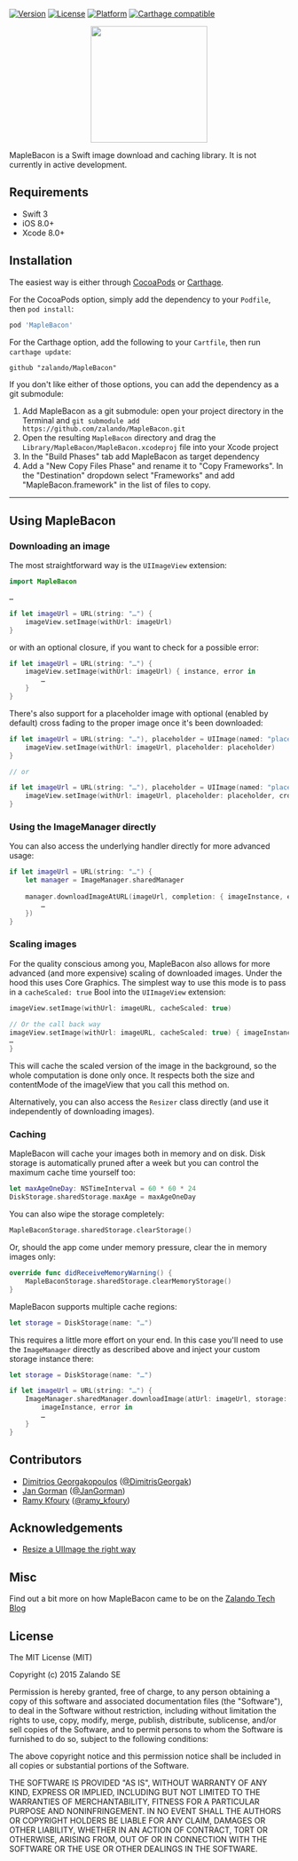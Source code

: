 [![Version](https://img.shields.io/cocoapods/v/MapleBacon.svg?style=flat)](http://cocoapods.org/pods/MapleBacon)
[![License](https://img.shields.io/cocoapods/l/MapleBacon.svg?style=flat)](http://cocoapods.org/pods/MapleBacon)
[![Platform](https://img.shields.io/cocoapods/p/MapleBacon.svg?style=flat)](http://cocoapods.org/pods/MapleBacon)
[![Carthage compatible](https://img.shields.io/badge/Carthage-compatible-4BC51D.svg?style=flat)](https://github.com/Carthage/Carthage)

<p align="center"><img src="https://dl.dropboxusercontent.com/u/512759/MapleBacon.png" height="210"/></p>


MapleBacon is a Swift image download and caching library. It is not currently in active development.

## Requirements

- Swift 3
- iOS 8.0+
- Xcode 8.0+

## Installation

The easiest way is either through [CocoaPods](http://cocoapods.org) or [Carthage](https://github.com/Carthage/Carthage). 

For the CocoaPods option, simply add the dependency to your `Podfile`, then `pod install`:

```ruby
pod 'MapleBacon'
```

For the Carthage option, add the following to your `Cartfile`, then run `carthage update`:

```ogdl
github "zalando/MapleBacon"
```

If you don't like either of those options, you can add the dependency as a git submodule:

1. Add MapleBacon as a git submodule: open your project directory in the Terminal and `git submodule add https://github.com/zalando/MapleBacon.git`
2. Open the resulting `MapleBacon` directory and drag the `Library/MapleBacon/MapleBacon.xcodeproj` file into your Xcode project
3. In the "Build Phases" tab add MapleBacon as target dependency
4. Add a "New Copy Files Phase" and rename it to "Copy Frameworks". In the "Destination" dropdown select "Frameworks" and add "MapleBacon.framework" in the list of files to copy.

---

## Using MapleBacon

### Downloading an image

The most straightforward way is the `UIImageView` extension:

```swift
import MapleBacon

…

if let imageUrl = URL(string: "…") {
	imageView.setImage(withUrl: imageUrl)
}
```

or with an optional closure, if you want to check for a possible error:

```swift
if let imageUrl = URL(string: "…") {
	imageView.setImage(withUrl: imageUrl) { instance, error in
		…
	}
}
```

There's also support for a placeholder image with optional (enabled by default) cross fading to the proper image once it's been downloaded:

```swift
if let imageUrl = URL(string: "…"), placeholder = UIImage(named: "placeholder") {
	imageView.setImage(withUrl: imageUrl, placeholder: placeholder)
}

// or

if let imageUrl = URL(string: "…"), placeholder = UIImage(named: "placeholder") {
	imageView.setImage(withUrl: imageUrl, placeholder: placeholder, crossFadePlaceholder: false)
}

```

### Using the ImageManager directly

You can also access the underlying handler directly for more advanced usage:

```swift
if let imageUrl = URL(string: "…") {
	let manager = ImageManager.sharedManager
	
	manager.downloadImageAtURL(imageUrl, completion: { imageInstance, error in
		…
	})
}
```

### Scaling images

For the quality conscious among you, MapleBacon also allows for more advanced (and more expensive) scaling of downloaded images. Under the hood this uses Core Graphics. The simplest way to use this mode is to pass in a `cacheScaled: true` Bool into the `UIImageView` extension:

```swift
imageView.setImage(withUrl: imageURL, cacheScaled: true)

// Or the call back way
imageView.setImage(withUrl: imageURL, cacheScaled: true) { imageInstance, error in
…
}

```

This will cache the scaled version of the image in the background, so the whole computation is done only once. It respects both the size and contentMode of the imageView that you call this method on.

Alternatively, you can also access the `Resizer` class directly (and use it independently of downloading images).


### Caching

MapleBacon will cache your images both in memory and on disk. Disk storage is automatically pruned after a week but you can control the maximum cache time yourself too:

```swift
let maxAgeOneDay: NSTimeInterval = 60 * 60 * 24
DiskStorage.sharedStorage.maxAge = maxAgeOneDay
```

You can also wipe the storage completely:

```swift
MapleBaconStorage.sharedStorage.clearStorage()
```

Or, should the app come under memory pressure, clear the in memory images only:

```swift
override func didReceiveMemoryWarning() {
	MapleBaconStorage.sharedStorage.clearMemoryStorage()
}
```

MapleBacon supports multiple cache regions:

```swift
let storage = DiskStorage(name: "…")
```

This requires a little more effort on your end. In this case you'll need to use the `ImageManager` directly as described above and inject your custom storage instance there:

```swift
let storage = DiskStorage(name: "…")

if let imageUrl = URL(string: "…") {
	ImageManager.sharedManager.downloadImage(atUrl: imageUrl, storage: storage) {
		imageInstance, error in
		…
	}
}
```



## Contributors

- [Dimitrios Georgakopoulos](https://github.com/gdj4ever) ([@DimitrisGeorgak](https://twitter.com/DimitrisGeorgak))
- [Jan Gorman](https://github.com/JanGorman) ([@JanGorman](https://twitter.com/JanGorman))
- [Ramy Kfoury](https://github.com/ramy-kfoury) ([@ramy_kfoury](https://twitter.com/ramy_kfoury))

## Acknowledgements

- [Resize a UIImage the right way](http://vocaro.com/trevor/blog/2009/10/12/resize-a-uiimage-the-right-way/)

## Misc

Find out a bit more on how MapleBacon came to be on the [Zalando Tech Blog](http://tech.zalando.com/posts/maple-bacon.html)

## License
 
The MIT License (MIT)

Copyright (c) 2015 Zalando SE

Permission is hereby granted, free of charge, to any person obtaining a copy of this software and associated documentation files (the "Software"), to deal in the Software without restriction, including without limitation the rights to use, copy, modify, merge, publish, distribute, sublicense, and/or sell copies of the Software, and to permit persons to whom the Software is furnished to do so, subject to the following conditions:

The above copyright notice and this permission notice shall be included in all copies or substantial portions of the Software.

THE SOFTWARE IS PROVIDED "AS IS", WITHOUT WARRANTY OF ANY KIND, EXPRESS OR IMPLIED, INCLUDING BUT NOT LIMITED TO THE WARRANTIES OF MERCHANTABILITY, FITNESS FOR A PARTICULAR PURPOSE AND NONINFRINGEMENT. IN NO EVENT SHALL THE AUTHORS OR COPYRIGHT HOLDERS BE LIABLE FOR ANY CLAIM, DAMAGES OR OTHER LIABILITY, WHETHER IN AN ACTION OF CONTRACT, TORT OR OTHERWISE, ARISING FROM, OUT OF OR IN CONNECTION WITH THE SOFTWARE OR THE USE OR OTHER DEALINGS IN THE SOFTWARE.
